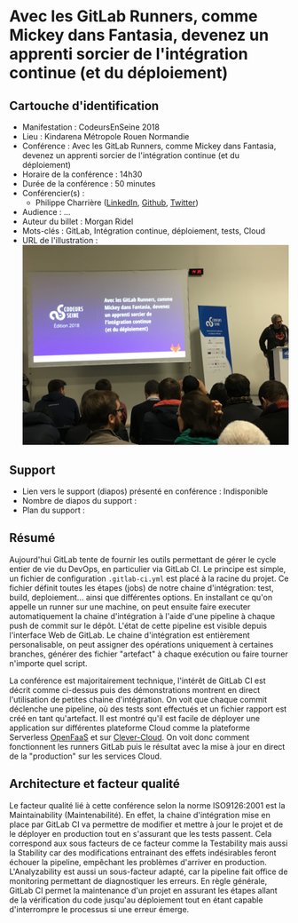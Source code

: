 # Avec les GitLab Runners, comme Mickey dans Fantasia, devenez un apprenti sorcier de l'intégration continue (et du déploiement) 

## Cartouche d'identification

 - Manifestation : CodeursEnSeine 2018
 - Lieu : Kindarena Métropole Rouen Normandie
 - Conférence : Avec les GitLab Runners, comme Mickey dans Fantasia, devenez un apprenti sorcier de l'intégration continue (et du déploiement) 
 - Horaire de la conférence : 14h30
 - Durée de la conférence : 50 minutes
 - Conférencier(s) :
   - Philippe Charrière ([LinkedIn](https://www.linkedin.com/in/phcharriere/), [Github](https://github.com/k33g), [Twitter](https://twitter.com/k33g_org))
 - Audience : ...
 - Auteur du billet : Morgan Ridel
 - Mots-clés : GitLab, Intégration continue, déploiement, tests, Cloud
 - URL de l'illustration : ![Conférence GitLab Runners](conf-gitlab.JPG)
 
## Support
 - Lien vers le support (diapos) présenté en conférence : Indisponible
 - Nombre de diapos du support :
 - Plan du support :

## Résumé
Aujourd'hui GitLab tente de fournir les outils permettant de gérer le cycle entier de vie du DevOps, en particulier via GitLab CI. Le principe est simple, un fichier de configuration `.gitlab-ci.yml` est placé à la racine du projet. Ce fichier définit toutes les étapes (jobs) de notre chaine d'intégration: test, build, deploiement... ainsi que différentes options. En installant ce qu'on appelle un runner sur une machine, on peut ensuite faire executer automatiquement la chaine d'intégration à l'aide d'une pipeline à chaque push de commit sur le dépôt. L'état de cette pipeline est visible depuis l'interface Web de GitLab. Le chaine d'intégration est entièrement personalisable, on peut assigner des opérations uniquement à certaines branches, générer des fichier "artefact" à chaque exécution ou faire tourner n'importe quel script.

La conférence est majoritairement technique, l'intérêt de GitLab CI est décrit comme ci-dessus puis des démonstrations montrent en direct l'utilisation de petites chaine d'intégration. On voit que chaque commit déclenche une pipeline, où des tests sont effectués et un fichier rapport est créé en tant qu'artefact. Il est montré qu'il est facile de déployer une application sur différentes plateforme Cloud comme la plateforme Serverless [OpenFaaS](https://github.com/openfaas/faas) et sur [Clever-Cloud](https://www.clever-cloud.com/en/). On voit donc comment fonctionnent les runners GitLab puis le résultat avec la mise à jour en direct de la "production" sur les services Cloud.

## Architecture et facteur qualité
Le facteur qualité lié à cette conférence selon la norme ISO9126:2001 est la Maintainability (Maintenabilité). En effet, la chaine d'intégration mise en place par GitLab CI va permettre de modifier et mettre à jour le projet et de le déployer en production tout en s'assurant que les tests passent. Cela correspond aux sous facteurs de ce facteur comme la Testability mais aussi la Stability car des modifications entrainant des effets indésirables feront échouer la pipeline, empêchant les problèmes d'arriver en production. L'Analyzability est aussi un sous-facteur adapté, car la pipeline fait office de monitoring permettant de diagnostiquer les erreurs.
En règle générale, GitLab CI permet la maintenance d'un projet en assurant les étapes allant de la vérification du code jusqu'au déploiement tout en étant capable d'interrompre le processus si une erreur émerge.
